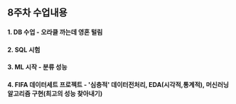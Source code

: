 ## 8주차 수업내용

#### 1. DB 수업 - 오라클 까는데 영혼 털림
#### 2. SQL 시험
#### 3. ML 시작 - 분류 성능
#### 4. FIFA 데이터세트 프로젝트 - '심층적' 데이터전처리, EDA(시각적,통계적), 머신러닝 알고리즘 구현(최고의 성능 찾아내기)
   
